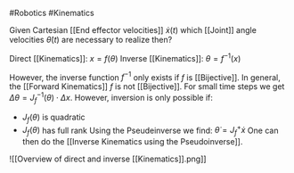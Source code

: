 #Robotics #Kinematics 

Given Cartesian [[End effector velocities]] $\dot{x} (t)$ which [[Joint]] angle velocities $\dot{\theta}(t)$ are necessary to realize then?

Direct [[Kinematics]]: $x = f(\theta)$
Inverse [[Kinematics]]: $\theta = f^{-1} (x)$

However, the inverse function $f^{-1}$ only exists if $f$ is [[Bijective]]. In general, the [[Forward Kinematics]] $f$ is not [[Bijective]]. 
For small time steps we get $\Delta \theta = J^{-1}_f (\theta) \cdot \Delta x$. However, inversion is only possible if:
- $J_f (\theta)$ is quadratic
- $J_f(\theta)$ has full rank
Using the Pseudeinverse we find: $\dot{\theta} = J^+_f \dot{x}$ 
One can then do the [[Inverse Kinematics using the Pseudoinverse]].



![[Overview of direct and inverse [[Kinematics]].png]] 